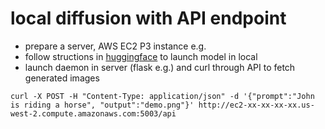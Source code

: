 # local diffusion with API endpoint

- prepare a server, AWS EC2 P3 instance e.g.
- follow structions in [huggingface](https://github.com/huggingface/diffusers/tree/main#running-the-model-locally) to launch model in local
- launch daemon in server (flask e.g.) and curl through API to fetch generated images

```
curl -X POST -H "Content-Type: application/json" -d '{"prompt":"John is riding a horse", "output":"demo.png"}' http://ec2-xx-xx-xx-xx.us-west-2.compute.amazonaws.com:5003/api
```
